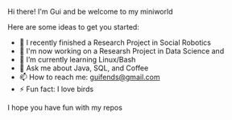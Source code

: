 Hi there! I'm Gui and be welcome to my miniworld

Here are some ideas to get you started:

- 🔭 I recently finished a Research Project in Social Robotics
- 🔭 I'm now working on a Researsh Project in Data Science and 
- 🌱 I’m currently learning Linux/Bash
- 💬 Ask me about Java, SQL, and Coffee
- 📫 How to reach me: guifends@gmail.com
- ⚡ Fun fact: I love birds

I hope you have fun with my repos
<!--
## Guilherme
**Guilherme-Fernandes-da-Costa/Guilherme-Fernandes-da-Costa** is a ✨ _special_ ✨ repository because its `README.md` (this file) appears on your GitHub profile.
-->
